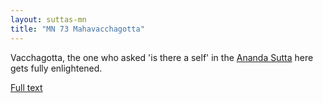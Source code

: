 ```yaml
---
layout: suttas-mn
title: "MN 73 Mahavacchagotta"
---
```


Vacchagotta, the one who asked 'is there a self' in the [Ananda Sutta](https://www.accesstoinsight.org/tipitaka/sn/sn44/sn44.010.than.html) here gets fully enlightened.

[Full text](http://www.geocities.ws/discussbuddhism/mn-73-mahavacchagotta-sutta.html)
